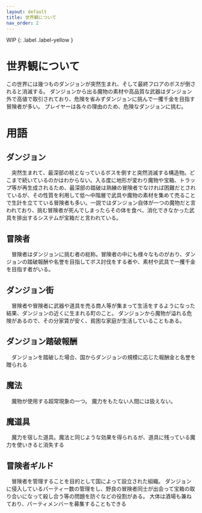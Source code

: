 ```yaml
---
layout: default
title: 世界観について
nav_order: 2
---
```


WIP
{: .label .label-yellow }

# 世界観について

この世界には幾つものダンジョンが突然生まれ、そして最終フロアのボスが倒されると消滅する。
ダンジョンから出る魔物の素材や高品質な武器はダンジョン外で高値で取引されており、危険を省みずダンジョンに挑んで一攫千金を目指す冒険者が多い。
プレイヤーは各々の理由のため、危険なダンジョンに挑む。

# 用語

## ダンジョン
　突然生まれて、最深部の核となっているボスを倒すと突然消滅する構造物。どこまで続いているのかはわからない。入る度に地形が変わり魔物や宝箱、トラップ等が再生成されるため、最深部の踏破は熟練の冒険者でなければ困難だとされているが、その性質を利用して低～中階層で武具や魔物の素材を集めて売ることで生計を立てている冒険者も多い。一説ではダンジョン自体が一つの魔物だと言われており、挑む冒険者が死んでしまったらその体を食べ、消化できなかった武具を排出するシステムが宝箱だと言われている。

## 冒険者
　冒険者はダンジョンに挑む者の総称。冒険者の中にも様々なものがおり、ダンジョンの踏破報酬や名誉を目指してボス討伐をする者や、素材や武具で一攫千金を目指す者がいる。

## ダンジョン街
　冒険者や冒険者に武器や道具を売る商人等が集まって生活をするようになった結果、ダンジョンの近くに生まれる町のこと。
ダンジョンから魔物が溢れる危険があるので、その分家賃が安く、貧困な家庭が生活していることもある。

## ダンジョン踏破報酬
　ダンジョンを踏破した場合、国からダンジョンの規模に応じた報酬金と名誉を贈られる

## 魔法
　魔物が使用する超常現象の一つ。
魔力をもたない人間には扱えない。

## 魔道具
　魔力を宿した道具。魔法と同じような効果を得られるが、道具に残っている魔力を使いきると消失する

## 冒険者ギルド
　冒険者を管理することを目的として国によって設立された組織。
ダンジョンに侵入しているパーティー数の管理をし、野良の冒険者同士が出会って宝箱の取り合いになって殺し合う等の問題を防ぐなどの役割がある。
大体は酒場も兼ねており、パーティメンバーを募集することもできる
